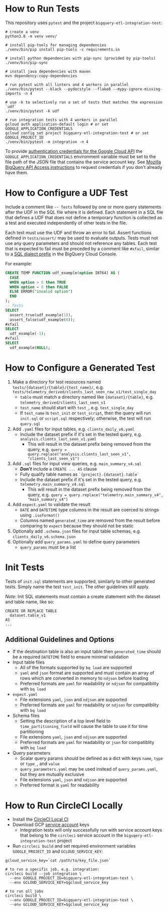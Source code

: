 How to Run Tests
===

This repository uses `pytest` and the project `bigquery-etl-integration-test`:

```
# create a venv
python3.8 -m venv venv/

# install pip-tools for managing dependencies
./venv/bin/pip install pip-tools -c requirements.in

# install python dependencies with pip-sync (provided by pip-tools)
./venv/bin/pip-sync

# install java dependencies with maven
mvn dependency:copy-dependencies

# run pytest with all linters and 4 workers in parallel
./venv/bin/pytest --black --pydocstyle --flake8 --mypy-ignore-missing-imports -n 4

# use -k to selectively run a set of tests that matches the expression `udf`
./venv/bin/pytest -k udf

# run integration tests with 4 workers in parallel
gcloud auth application-default login # or set GOOGLE_APPLICATION_CREDENTIALS
gcloud config set project bigquery-etl-integration-test # or set GOOGLE_PROJECT_ID
./venv/bin/pytest -m integration -n 4
```

To provide [authentication credentials for the Google Cloud API](https://cloud.google.com/docs/authentication/getting-started) the `GOOGLE_APPLICATION_CREDENTIALS` environment variable must be set to the file path of the JSON file that contains the service account key.
See [Mozilla BigQuery API Access instructions](https://docs.telemetry.mozilla.org/cookbooks/bigquery.html#gcp-bigquery-api-access) to request credentials if you don't already have them.

How to Configure a UDF Test
===

Include a comment like `-- Tests` followed by one or more query statements
after the UDF in the SQL file where it is defined. Each statement in a SQL file
that defines a UDF that does not define a temporary function is collected as a
test and executed independently of other tests in the file.

Each test must use the UDF and throw an error to fail. Assert functions defined
in `tests/assert/` may be used to evaluate outputs. Tests must not use any
query parameters and should not reference any tables. Each test that is
expected to fail must be preceded by a comment like `#xfail`, similar to a [SQL
dialect prefix] in the BigQuery Cloud Console.

For example:

```sql
CREATE TEMP FUNCTION udf_example(option INT64) AS (
  CASE
  WHEN option > 0 then TRUE
  WHEN option = 0 then FALSE
  ELSE ERROR("invalid option")
  END
);
-- Tests
SELECT
  assert_true(udf_example(1)),
  assert_false(udf_example(0));
#xfail
SELECT
  udf_example(-1);
#xfail
SELECT
  udf_example(NULL);
```

[SQL dialect prefix]: https://cloud.google.com/bigquery/docs/reference/standard-sql/enabling-standard-sql#sql-prefix

How to Configure a Generated Test
===

1. Make a directory for test resources named `tests/{dataset}/{table}/{test_name}/`,
   e.g. `tests/telemetry_derived/clients_last_seen_raw_v1/test_single_day`
   - `table` must match a directory named like `{dataset}/{table}`, e.g.
     `telemetry_derived/clients_last_seen_v1`
   - `test_name` should start with `test_`, e.g. `test_single_day`
   - If `test_name` is `test_init` or `test_script`, then the query will run `init.sql`
     or `script.sql` respectively; otherwise, the test will run `query.sql`
1. Add `.yaml` files for input tables, e.g. `clients_daily_v6.yaml`
   - Include the dataset prefix if it's set in the tested query,
     e.g. `analysis.clients_last_seen_v1.yaml`
     - This will result in the dataset prefix being removed from the query,
       e.g. `query = query.replace("analysis.clients_last_seen_v1",
       "clients_last_seen_v1")`
1. Add `.sql` files for input view queries, e.g. `main_summary_v4.sql`
   - ***Don't*** include a `CREATE ... AS` clause
   - Fully qualify table names as ``` `{project}.{dataset}.table` ```
   - Include the dataset prefix if it's set in the tested query,
     e.g. `telemetry.main_summary_v4.sql`
     - This will result in the dataset prefix being removed from the query,
       e.g. `query = query.replace("telemetry.main_summary_v4",
       "main_summary_v4")`
1. Add `expect.yaml` to validate the result
   - `DATE` and `DATETIME` type columns in the result are coerced to strings
     using `.isoformat()`
   - Columns named `generated_time` are removed from the result before
     comparing to `expect` because they should not be static
1. Optionally add `.schema.json` files for input table schemas, e.g.
   `clients_daily_v6.schema.json`
1. Optionally add `query_params.yaml` to define query parameters
   - `query_params` must be a list

Init Tests
===

Tests of `init.sql` statements are supported, similarly to other generated tests.
Simply name the test `test_init`. The other guidelines still apply.

*Note*: Init SQL statements must contain a create statement with the dataset
and table name, like so:
```
CREATE OR REPLACE TABLE
  dataset.table_v1
AS
...
```

Additional Guidelines and Options
---

- If the destination table is also an input table then `generated_time` should
  be a required `DATETIME` field to ensure minimal validation
- Input table files
   - All of the formats supported by `bq load` are supported
   - `yaml` and `json` format are supported and must contain an array of rows
     which are converted in memory to `ndjson` before loading
   - Preferred formats are `yaml` for readability or `ndjson` for compatiblity
     with `bq load`
- `expect.yaml`
   - File extensions `yaml`, `json` and `ndjson` are supported
   - Preferred formats are `yaml` for readability or `ndjson` for compatiblity
     with `bq load`
- Schema files
   - Setting the description of a top level field to `time_partitioning_field`
     will cause the table to use it for time partitioning
   - File extensions `yaml`, `json` and `ndjson` are supported
   - Preferred formats are `yaml` for readability or `json` for compatiblity
     with `bq load`
- Query parameters
   - Scalar query params should be defined as a dict with keys `name`, `type` or
     `type_`, and `value`
   - `query_parameters.yaml` may be used instead of `query_params.yaml`, but
     they are mutually exclusive
   - File extensions `yaml`, `json` and `ndjson` are supported
   - Preferred format is `yaml` for readability

How to Run CircleCI Locally
===

- Install the [CircleCI Local CI](https://circleci.com/docs/2.0/local-cli/)
- Download GCP [service account](https://cloud.google.com/iam/docs/service-accounts) keys
   - Integration tests will only successfully run with service account keys
     that belong to the `circleci` service account in the `biguqery-etl-integration-test` project
- Run `circleci build` and set required environment variables `GOOGLE_PROJECT_ID` and
  `GCLOUD_SERVICE_KEY`:

```
gcloud_service_key=`cat /path/to/key_file.json`

# to run a specific job, e.g. integration:
circleci build --job integration \
  --env GOOGLE_PROJECT_ID=bigquery-etl-integration-test \
  --env GCLOUD_SERVICE_KEY=$gcloud_service_key

# to run all jobs
circleci build \
  --env GOOGLE_PROJECT_ID=bigquery-etl-integration-test \
  --env GCLOUD_SERVICE_KEY=$gcloud_service_key
```
